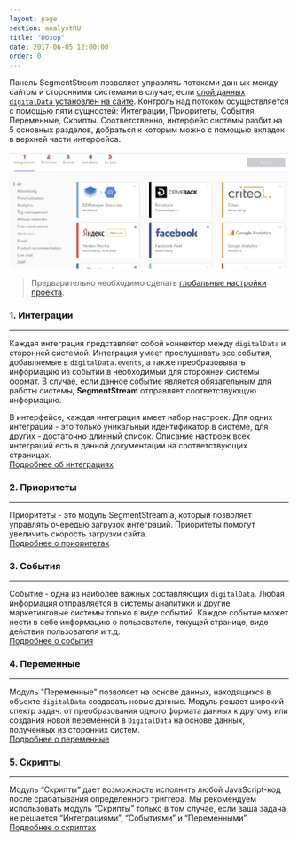 ```yaml
---
layout: page
section: analystRU
title: "Обзор"
date: 2017-06-05 12:00:00
order: 0
---
```


Панель SegmentStream позволяет управлять потоками данных между сайтом и сторонними системами в случае, если [слой данных `digitalData` установлен на сайте](/for-developer/). Контроль над потоком осуществляется с помощью пяти сущностей: Интеграции, Приоритеты, События, Переменные, Скрипты. Соответственно, интерфейс системы разбит на 5 основных разделов, добраться к которым можно с помощью вкладок в верхней части интерфейса.

![](/img/overview.1.png)

> Предварительно необходимо сделать [глобальные настройки проекта](/for-analyst/settings).

### 1. Интеграции
------
Каждая интеграция представляет собой коннектор между `digitalData` и сторонней системой. Интеграция умеет прослушивать все события, добавляемые в `digitalData.events`, а также преобразовывать информацию из событий в необходимый для сторонней системы формат. В случае, если данное событие является обязательным для работы системы, **SegmentStream** отправляет соответствующую информацию.

В интерфейсе, каждая интеграция имеет набор настроек. Для одних интеграций - это только уникальный идентификатор в системе, для других - достаточно длинный список. Описание настроек всех интеграций есть в данной документации на соответствующих страницах. <br />
[Подробнее об интеграциях](/for-analyst/integrations)

### 2. Приоритеты
------
Приоритеты - это модуль SegmentStream'а, который позволяет управлять очередью загрузок интеграций. Приоритеты помогут увеличить скорость загрузки сайта. <br />
[Подробнее о приоритетах](/for-analyst/priorities)

### 3. События
------
Событие - одна из наиболее важных составляющих `digitalData`. Любая информация отправляется в системы аналитики и другие маркетинговые системы только в виде событий. Каждое событие может нести в себе информацию о пользователе, текущей странице, виде действия пользователя и т.д. <br />
[Подробнее о события](/for-analyst/events)

### 4. Переменные
------
Модуль "Переменные" позволяет на основе данных, находящихся в объекте `digitalData` создавать новые данные. Модуль решает широкий спектр задач: от преобразования одного формата данных к другому или создания новой переменной в `DigitalData` на основе данных, полученных из сторонних систем. <br />
[Подробнее о переменные](/for-analyst/variables)

### 5. Скрипты
------
Модуль “Скрипты” дает возможность исполнить любой JavaScript-код после срабатывания определенного триггера. Мы рекомендуем использовать модуль “Скрипты” только в том случае, если ваша задача не решается “Интеграциями”, “Событиями” и “Переменными”. <br />
[Подробнее о скриптах](/for-analyst/scripts)
